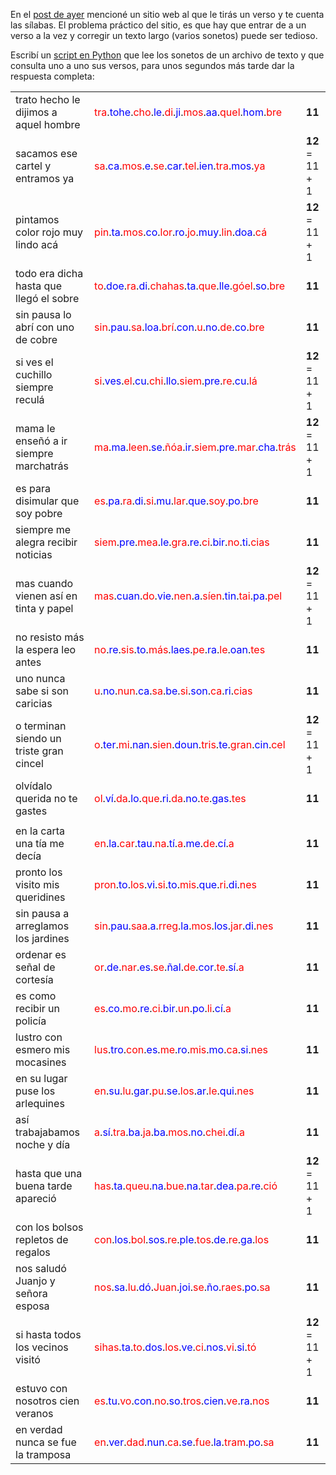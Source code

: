 <html><body><p>En el <a href="http://www.juanjoconti.com.ar/2012/02/09/sonetos/">post de ayer</a> mencioné un sitio web al que le tirás un verso y te cuenta las sílabas. El problema práctico del sitio, es que hay que entrar de a un verso a la vez y corregir un texto largo (varios sonetos) puede ser tedioso.



Escribí un <a href="http://pastebin.com/17t4V74Z" target="_blank">script en Python</a> que lee los sonetos de un archivo de texto y que consulta uno a uno sus versos, para unos segundos más tarde dar la respuesta completa:

</p><table>

<tbody>

<tr>

<td>trato hecho le dijimos a aquel hombre</td>

<td><span style="color: red;">tra</span>.<span style="color: blue;">tohe</span>.<span style="color: red;">cho</span>.<span style="color: blue;">le</span>.<span style="color: red;">di</span>.<span style="color: blue;">ji</span>.<span style="color: red;">mos</span>.<span style="color: blue;">aa</span>.<span style="color: red;">quel</span>.<span style="color: blue;">hom</span>.<span style="color: red;">bre</span></td>

<td><strong>11</strong></td>

</tr>

<tr>

<td>sacamos ese cartel y entramos ya</td>

<td><span style="color: red;">sa</span>.<span style="color: blue;">ca</span>.<span style="color: red;">mos</span>.<span style="color: blue;">e</span>.<span style="color: red;">se</span>.<span style="color: blue;">car</span>.<span style="color: red;">tel</span>.<span style="color: blue;">ien</span>.<span style="color: red;">tra</span>.<span style="color: blue;">mos</span>.<span style="color: red;">ya</span></td>

<td><strong>12</strong> = 11 + 1</td>

</tr>

<tr>

<td>pintamos color rojo muy lindo acá</td>

<td><span style="color: red;">pin</span>.<span style="color: blue;">ta</span>.<span style="color: red;">mos</span>.<span style="color: blue;">co</span>.<span style="color: red;">lor</span>.<span style="color: blue;">ro</span>.<span style="color: red;">jo</span>.<span style="color: blue;">muy</span>.<span style="color: red;">lin</span>.<span style="color: blue;">doa</span>.<span style="color: red;">cá</span></td>

<td><strong>12</strong> = 11 + 1</td>

</tr>

<tr>

<td>todo era dicha hasta que llegó el sobre</td>

<td><span style="color: red;">to</span>.<span style="color: blue;">doe</span>.<span style="color: red;">ra</span>.<span style="color: blue;">di</span>.<span style="color: red;">chahas</span>.<span style="color: blue;">ta</span>.<span style="color: red;">que</span>.<span style="color: blue;">lle</span>.<span style="color: red;">góel</span>.<span style="color: blue;">so</span>.<span style="color: red;">bre</span></td>

<td><strong>11</strong></td>

</tr>

<tr>

<td>sin pausa lo abrí con uno de cobre</td>

<td><span style="color: red;">sin</span>.<span style="color: blue;">pau</span>.<span style="color: red;">sa</span>.<span style="color: blue;">loa</span>.<span style="color: red;">brí</span>.<span style="color: blue;">con</span>.<span style="color: red;">u</span>.<span style="color: blue;">no</span>.<span style="color: red;">de</span>.<span style="color: blue;">co</span>.<span style="color: red;">bre</span></td>

<td><strong>11</strong></td>

</tr>

<tr>

<td>si ves el cuchillo siempre reculá</td>

<td><span style="color: red;">si</span>.<span style="color: blue;">ves</span>.<span style="color: red;">el</span>.<span style="color: blue;">cu</span>.<span style="color: red;">chi</span>.<span style="color: blue;">llo</span>.<span style="color: red;">siem</span>.<span style="color: blue;">pre</span>.<span style="color: red;">re</span>.<span style="color: blue;">cu</span>.<span style="color: red;">lá</span></td>

<td><strong>12</strong> = 11 + 1</td>

</tr>

<tr>

<td>mama le enseñó a ir siempre marchatrás</td>

<td><span style="color: red;">ma</span>.<span style="color: blue;">ma</span>.<span style="color: red;">leen</span>.<span style="color: blue;">se</span>.<span style="color: red;">ñóa</span>.<span style="color: blue;">ir</span>.<span style="color: red;">siem</span>.<span style="color: blue;">pre</span>.<span style="color: red;">mar</span>.<span style="color: blue;">cha</span>.<span style="color: red;">trás</span></td>

<td><strong>12</strong> = 11 + 1</td>

</tr>

<tr>

<td>es para disimular que soy pobre</td>

<td><span style="color: red;">es</span>.<span style="color: blue;">pa</span>.<span style="color: red;">ra</span>.<span style="color: blue;">di</span>.<span style="color: red;">si</span>.<span style="color: blue;">mu</span>.<span style="color: red;">lar</span>.<span style="color: blue;">que</span>.<span style="color: red;">soy</span>.<span style="color: blue;">po</span>.<span style="color: red;">bre</span></td>

<td><strong>11</strong></td>

</tr>

<tr>

<td>siempre me alegra recibir noticias</td>

<td><span style="color: red;">siem</span>.<span style="color: blue;">pre</span>.<span style="color: red;">mea</span>.<span style="color: blue;">le</span>.<span style="color: red;">gra</span>.<span style="color: blue;">re</span>.<span style="color: red;">ci</span>.<span style="color: blue;">bir</span>.<span style="color: red;">no</span>.<span style="color: blue;">ti</span>.<span style="color: red;">cias</span></td>

<td><strong>11</strong></td>

</tr>

<tr>

<td>mas cuando vienen así en tinta y papel</td>

<td><span style="color: red;">mas</span>.<span style="color: blue;">cuan</span>.<span style="color: red;">do</span>.<span style="color: blue;">vie</span>.<span style="color: red;">nen</span>.<span style="color: blue;">a</span>.<span style="color: red;">síen</span>.<span style="color: blue;">tin</span>.<span style="color: red;">tai</span>.<span style="color: blue;">pa</span>.<span style="color: red;">pel</span></td>

<td><strong>12</strong> = 11 + 1</td>

</tr>

<tr>

<td>no resisto más la espera leo antes</td>

<td><span style="color: red;">no</span>.<span style="color: blue;">re</span>.<span style="color: red;">sis</span>.<span style="color: blue;">to</span>.<span style="color: red;">más</span>.<span style="color: blue;">laes</span>.<span style="color: red;">pe</span>.<span style="color: blue;">ra</span>.<span style="color: red;">le</span>.<span style="color: blue;">oan</span>.<span style="color: red;">tes</span></td>

<td><strong>11</strong></td>

</tr>

<tr>

<td>uno nunca sabe si son caricias</td>

<td><span style="color: red;">u</span>.<span style="color: blue;">no</span>.<span style="color: red;">nun</span>.<span style="color: blue;">ca</span>.<span style="color: red;">sa</span>.<span style="color: blue;">be</span>.<span style="color: red;">si</span>.<span style="color: blue;">son</span>.<span style="color: red;">ca</span>.<span style="color: blue;">ri</span>.<span style="color: red;">cias</span></td>

<td><strong>11</strong></td>

</tr>

<tr>

<td>o terminan siendo un triste gran cincel</td>

<td><span style="color: red;">o</span>.<span style="color: blue;">ter</span>.<span style="color: red;">mi</span>.<span style="color: blue;">nan</span>.<span style="color: red;">sien</span>.<span style="color: blue;">doun</span>.<span style="color: red;">tris</span>.<span style="color: blue;">te</span>.<span style="color: red;">gran</span>.<span style="color: blue;">cin</span>.<span style="color: red;">cel</span></td>

<td><strong>12</strong> = 11 + 1</td>

</tr>

<tr>

<td>olvídalo querida no te gastes</td>

<td><span style="color: red;">ol</span>.<span style="color: blue;">ví</span>.<span style="color: red;">da</span>.<span style="color: blue;">lo</span>.<span style="color: red;">que</span>.<span style="color: blue;">ri</span>.<span style="color: red;">da</span>.<span style="color: blue;">no</span>.<span style="color: red;">te</span>.<span style="color: blue;">gas</span>.<span style="color: red;">tes</span></td>

<td><strong>11</strong></td>

</tr>

<tr>

<td></td>

<td></td>

<td></td>

</tr>

<tr>

<td>en la carta una tía me decía</td>

<td><span style="color: red;">en</span>.<span style="color: blue;">la</span>.<span style="color: red;">car</span>.<span style="color: blue;">tau</span>.<span style="color: red;">na</span>.<span style="color: blue;">tí</span>.<span style="color: red;">a</span>.<span style="color: blue;">me</span>.<span style="color: red;">de</span>.<span style="color: blue;">cí</span>.<span style="color: red;">a</span></td>

<td><strong>11</strong></td>

</tr>

<tr>

<td>pronto los visito mis queridines</td>

<td><span style="color: red;">pron</span>.<span style="color: blue;">to</span>.<span style="color: red;">los</span>.<span style="color: blue;">vi</span>.<span style="color: red;">si</span>.<span style="color: blue;">to</span>.<span style="color: red;">mis</span>.<span style="color: blue;">que</span>.<span style="color: red;">ri</span>.<span style="color: blue;">di</span>.<span style="color: red;">nes</span></td>

<td><strong>11</strong></td>

</tr>

<tr>

<td>sin pausa a arreglamos los jardines</td>

<td><span style="color: red;">sin</span>.<span style="color: blue;">pau</span>.<span style="color: red;">saa</span>.<span style="color: blue;">a</span>.<span style="color: red;">rreg</span>.<span style="color: blue;">la</span>.<span style="color: red;">mos</span>.<span style="color: blue;">los</span>.<span style="color: red;">jar</span>.<span style="color: blue;">di</span>.<span style="color: red;">nes</span></td>

<td><strong>11</strong></td>

</tr>

<tr>

<td>ordenar es señal de cortesía</td>

<td><span style="color: red;">or</span>.<span style="color: blue;">de</span>.<span style="color: red;">nar</span>.<span style="color: blue;">es</span>.<span style="color: red;">se</span>.<span style="color: blue;">ñal</span>.<span style="color: red;">de</span>.<span style="color: blue;">cor</span>.<span style="color: red;">te</span>.<span style="color: blue;">sí</span>.<span style="color: red;">a</span></td>

<td><strong>11</strong></td>

</tr>

<tr>

<td>es como recibir un policía</td>

<td><span style="color: red;">es</span>.<span style="color: blue;">co</span>.<span style="color: red;">mo</span>.<span style="color: blue;">re</span>.<span style="color: red;">ci</span>.<span style="color: blue;">bir</span>.<span style="color: red;">un</span>.<span style="color: blue;">po</span>.<span style="color: red;">li</span>.<span style="color: blue;">cí</span>.<span style="color: red;">a</span></td>

<td><strong>11</strong></td>

</tr>

<tr>

<td>lustro con esmero mis mocasines</td>

<td><span style="color: red;">lus</span>.<span style="color: blue;">tro</span>.<span style="color: red;">con</span>.<span style="color: blue;">es</span>.<span style="color: red;">me</span>.<span style="color: blue;">ro</span>.<span style="color: red;">mis</span>.<span style="color: blue;">mo</span>.<span style="color: red;">ca</span>.<span style="color: blue;">si</span>.<span style="color: red;">nes</span></td>

<td><strong>11</strong></td>

</tr>

<tr>

<td>en su lugar puse los arlequines</td>

<td><span style="color: red;">en</span>.<span style="color: blue;">su</span>.<span style="color: red;">lu</span>.<span style="color: blue;">gar</span>.<span style="color: red;">pu</span>.<span style="color: blue;">se</span>.<span style="color: red;">los</span>.<span style="color: blue;">ar</span>.<span style="color: red;">le</span>.<span style="color: blue;">qui</span>.<span style="color: red;">nes</span></td>

<td><strong>11</strong></td>

</tr>

<tr>

<td>así trabajabamos noche y día</td>

<td><span style="color: red;">a</span>.<span style="color: blue;">sí</span>.<span style="color: red;">tra</span>.<span style="color: blue;">ba</span>.<span style="color: red;">ja</span>.<span style="color: blue;">ba</span>.<span style="color: red;">mos</span>.<span style="color: blue;">no</span>.<span style="color: red;">chei</span>.<span style="color: blue;">dí</span>.<span style="color: red;">a</span></td>

<td><strong>11</strong></td>

</tr>

<tr>

<td>hasta que una buena tarde apareció</td>

<td><span style="color: red;">has</span>.<span style="color: blue;">ta</span>.<span style="color: red;">queu</span>.<span style="color: blue;">na</span>.<span style="color: red;">bue</span>.<span style="color: blue;">na</span>.<span style="color: red;">tar</span>.<span style="color: blue;">dea</span>.<span style="color: red;">pa</span>.<span style="color: blue;">re</span>.<span style="color: red;">ció</span></td>

<td><strong>12</strong> = 11 + 1</td>

</tr>

<tr>

<td>con los bolsos repletos de regalos</td>

<td><span style="color: red;">con</span>.<span style="color: blue;">los</span>.<span style="color: red;">bol</span>.<span style="color: blue;">sos</span>.<span style="color: red;">re</span>.<span style="color: blue;">ple</span>.<span style="color: red;">tos</span>.<span style="color: blue;">de</span>.<span style="color: red;">re</span>.<span style="color: blue;">ga</span>.<span style="color: red;">los</span></td>

<td><strong>11</strong></td>

</tr>

<tr>

<td>nos saludó Juanjo y señora esposa</td>

<td><span style="color: red;">nos</span>.<span style="color: blue;">sa</span>.<span style="color: red;">lu</span>.<span style="color: blue;">dó</span>.<span style="color: red;">Juan</span>.<span style="color: blue;">joi</span>.<span style="color: red;">se</span>.<span style="color: blue;">ño</span>.<span style="color: red;">raes</span>.<span style="color: blue;">po</span>.<span style="color: red;">sa</span></td>

<td><strong>11</strong></td>

</tr>

<tr>

<td>si hasta todos los vecinos visitó</td>

<td><span style="color: red;">sihas</span>.<span style="color: blue;">ta</span>.<span style="color: red;">to</span>.<span style="color: blue;">dos</span>.<span style="color: red;">los</span>.<span style="color: blue;">ve</span>.<span style="color: red;">ci</span>.<span style="color: blue;">nos</span>.<span style="color: red;">vi</span>.<span style="color: blue;">si</span>.<span style="color: red;">tó</span></td>

<td><strong>12</strong> = 11 + 1</td>

</tr>

<tr>

<td>estuvo con nosotros cien veranos</td>

<td><span style="color: red;">es</span>.<span style="color: blue;">tu</span>.<span style="color: red;">vo</span>.<span style="color: blue;">con</span>.<span style="color: red;">no</span>.<span style="color: blue;">so</span>.<span style="color: red;">tros</span>.<span style="color: blue;">cien</span>.<span style="color: red;">ve</span>.<span style="color: blue;">ra</span>.<span style="color: red;">nos</span></td>

<td><strong>11</strong></td>

</tr>

<tr>

<td>en verdad nunca se fue la tramposa</td>

<td><span style="color: red;">en</span>.<span style="color: blue;">ver</span>.<span style="color: red;">dad</span>.<span style="color: blue;">nun</span>.<span style="color: red;">ca</span>.<span style="color: blue;">se</span>.<span style="color: red;">fue</span>.<span style="color: blue;">la</span>.<span style="color: red;">tram</span>.<span style="color: blue;">po</span>.<span style="color: red;">sa</span></td>

<td><strong>11</strong></td>

</tr>

</tbody>

</table></body></html>
